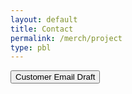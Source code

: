 ```yaml
---
layout: default
title: Contact
permalink: /merch/project
type: pbl
---
```




<button type="button" class="btn btn-primary" onclick="alert('Hello __(customer name here)__!\n \nThank you so much for your order! Please come to the student store at lunch to pick up your new swaggy merchandise!\n \nSincerely,\n__Merch Andise__(commissioner name)\nDel Norte ASB\n Merchandise Commmissioner')" >
    Customer Email Draft
  </button>
  